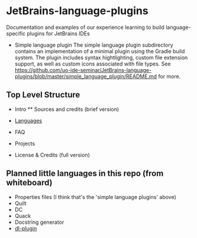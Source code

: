 # JetBrains-language-plugins
Documentation and examples of our experience learning to build language-specific plugins for JetBrains IDEs

* Simple language plugin
The simple language plugin subdirectory contains an implementation of a minimal plugin using the Gradle build system.
The plugin includes syntax hightlighting, custom file extension support, as well as custom icons associated with file
types. See https://github.com/uo-ide-seminar/JetBrains-language-plugins/blob/master/simple_language_plugin/README.md
for more.

## Top Level Structure 

* Intro
  ** Sources and credits (brief version)

* [Languages](https://github.com/uo-ide-seminar/JetBrains-language-plugins/blob/master/Languages.md)

* FAQ

* Projects

* License & Credits (full version)

## Planned little languages in this repo (from whiteboard)

* Properties files (I think that's the 'simple language plugins' above)
* Quilt
* DC
* Quack
* Docstring generator
* [dl-plugin](https://github.com/zachsully/dl-plugin)
